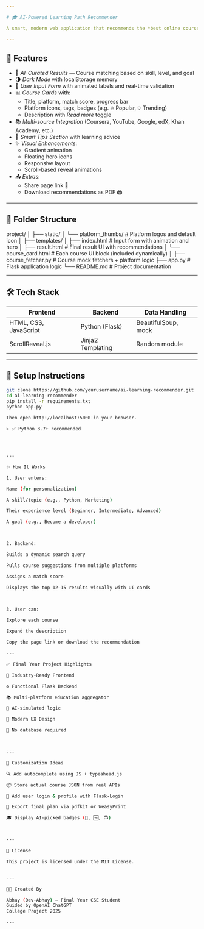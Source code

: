 ```yaml
---

# 🎓 AI-Powered Learning Path Recommender

A smart, modern web application that recommends the *best online courses* tailored to a user's *skills, goals, and experience level*. This project simulates an AI-based recommendation engine that pulls courses from multiple platforms, matches them intelligently, and presents them in a beautiful, user-friendly interface.

---
```


## 🚀 Features

- 🧠 *AI-Curated Results* — Course matching based on skill, level, and goal
- 🌗 *Dark Mode* with localStorage memory
- 🧾 *User Input Form* with animated labels and real-time validation
- 📊 *Course Cards* with:
  - Title, platform, match score, progress bar
  - Platform icons, tags, badges (e.g. 🔥 Popular, 💡 Trending)
  - Description with *Read more* toggle
- 📚 *Multi-source Integration* (Coursera, YouTube, Google, edX, Khan Academy, etc.)
- 🎯 *Smart Tips Section* with learning advice
- ✨ *Visual Enhancements*:
  - Gradient animation
  - Floating hero icons
  - Responsive layout
  - Scroll-based reveal animations
- 📤 *Extras*:
  - Share page link 📎
  - Download recommendations as PDF 🖨

---

## 📂 Folder Structure

project/ │ ├── static/ │   └── platform_thumbs/       # Platform logos and default icon │ ├── templates/ │   ├── index.html             # Input form with animation and hero │   ├── result.html            # Final result UI with recommendations │   └── course_card.html       # Each course UI block (included dynamically) │ ├── course_fetcher.py          # Course mock fetchers + platform logic ├── app.py                     # Flask application logic └── README.md                  # Project documentation

---

## 🛠 Tech Stack

| Frontend                | Backend       | Data Handling        |
|------------------------|---------------|----------------------|
| HTML, CSS, JavaScript  | Python (Flask)| BeautifulSoup, mock  |
| ScrollReveal.js        | Jinja2 Templating | Random module |

---

## 🔧 Setup Instructions

```bash
git clone https://github.com/yourusername/ai-learning-recommender.git
cd ai-learning-recommender
pip install -r requirements.txt
python app.py

Then open http://localhost:5000 in your browser.

> ✅ Python 3.7+ recommended




---

✨ How It Works

1. User enters:

Name (for personalization)

A skill/topic (e.g., Python, Marketing)

Their experience level (Beginner, Intermediate, Advanced)

A goal (e.g., Become a developer)



2. Backend:

Builds a dynamic search query

Pulls course suggestions from multiple platforms

Assigns a match score

Displays the top 12–15 results visually with UI cards



3. User can:

Explore each course

Expand the description

Copy the page link or download the recommendation

---

✅ Final Year Project Highlights

💼 Industry-Ready Frontend

⚙ Functional Flask Backend

📚 Multi-platform education aggregator

🤖 AI-simulated logic

🧠 Modern UX Design

🧾 No database required



---

📌 Customization Ideas

🔍 Add autocomplete using JS + typeahead.js

📦 Store actual course JSON from real APIs

🔐 Add user login & profile with Flask-Login

🧾 Export final plan via pdfkit or WeasyPrint

🎓 Display AI-picked badges (🧠, 🆓, 📺)



---

📄 License

This project is licensed under the MIT License.


---

👨‍💻 Created By

Abhay (Dev-Abhay) — Final Year CSE Student
Guided by OpenAI ChatGPT
College Project 2025

---